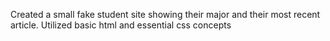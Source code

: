 Created a small fake student site showing their major and their most recent article. Utilized basic html and essential css concepts
